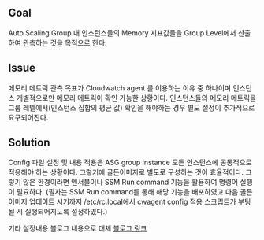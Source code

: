 ## Goal
Auto Scaling Group 내 인스턴스들의 Memory 지표값들을 Group Level에서 산출하여 관측하는 것을 목적으로 한다.


## Issue
메모리 메트릭 관측 목표가 Cloudwatch agent 를 이용하는 이유 중 하나이며 인스턴스 개별적으로만 메모리 메트릭이 확인 가능한 상황이다. 인스턴스들의 메모리 메트릭을 그룹 레벨에서(인스턴스 집합의 평균 값) 확인을 해야하는 경우 별도 설정이 추가적으로 요구되어진다.


## Solution
Config 파일 설정 및 내용 적용은 ASG group instance 모든 인스턴스에 공통적으로 적용해야 하는 상황이다. 그렇기에 골든이미지로 별도로 구성하는 것이 효율적이다. 그렇기 않은 환경이라면 앤서블이나 SSM Run command 기능을 활용하여 명령어 실행이 필요하다. (필자는 SSM Run command를 통해 해당 기능을 배포하였고 다음 골든 이미지 업데이트 시기까지 /etc/rc.local에서 cwagent config 적용 스크립트가 부팅될 시 실행되어지도록 설정하였다.)

기타 설정내용 블로그 내용으로 대체
[블로그 링크](https://anggeum.tistory.com/entry/AWS-CloudWatch-agent%EB%A5%BC-%ED%86%B5%ED%95%9C-Group-%EB%A0%88%EB%B2%A8-%EB%A9%94%EB%AA%A8%EB%A6%AC-%EB%A9%94%ED%8A%B8%EB%A6%AD-%EA%B4%80%EC%B0%B0%ED%95%98%EA%B8%B0)


